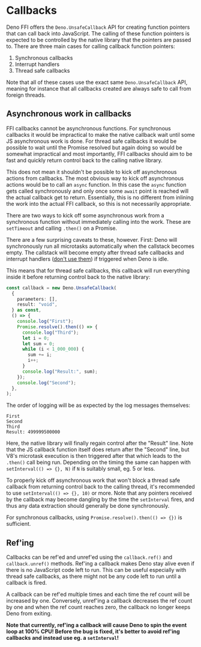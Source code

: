 # Callbacks

Deno FFI offers the `Deno.UnsafeCallback` API for creating function pointers
that can call back into JavaScript. The calling of these function pointers is
expected to be controlled by the native library that the pointers are passed to.
There are three main cases for calling callback function pointers:

1. Synchronous callbacks
2. Interrupt handlers
3. Thread safe callbacks

Note that all of these cases use the exact same `Deno.UnsafeCallback` API,
meaning for instance that all callbacks created are always safe to call from
foreign threads.

## Asynchronous work in callbacks

FFI callbacks cannot be asynchronous functions. For synchronous callbacks it
would be impractical to make the native callback wait until some JS asynchronous
work is done. For thread safe callbacks it would be possible to wait until the
Promise resolved but again doing so would be somewhat impractical and most
importantly, FFI callbacks should aim to be fast and quickly return control back
to the calling native library.

This does not mean it shouldn't be possible to kick off asynchronous actions
from callbacks. The most obvious way to kick off asynchronous actions would be
to call an `async` function. In this case the `async` function gets called
synchronously and only once some `await` point is reached will the actual
callback get to return. Essentially, this is no different from inlining the work
into the actual FFI callback, so this is not necessarily appropriate.

There are two ways to kick off some asynchronous work from a synchronous
function without immediately calling into the work. These are `setTimeout` and
calling `.then()` on a Promise.

There are a few surprising caveats to these, however. First: Deno will
synchronously run all microtasks automatically when the callstack becomes empty.
The callstack will become empty after thread safe callbacks and interrupt
handlers ([don't use them](./callbacks/interrupt-handler)) if triggered when
Deno is idle.

This means that for thread safe callbacks, this callback will run everything
inside it before returning control back to the native library:

```ts
const callback = new Deno.UnsafeCallback(
  {
    parameters: [],
    result: "void",
  } as const,
  () => {
    console.log("First");
    Promise.resolve().then(() => {
      console.log("Third");
      let i = 0;
      let sum = 0;
      while (i < 1_000_000) {
        sum += i;
        i++;
      }
      console.log("Result:", sum);
    });
    console.log("Second");
  },
);
```

The order of logging will be as expected by the log messages themselves:

```log
First
Second
Third
Result: 499999500000
```

Here, the native library will finally regain control after the "Result" line.
Note that the JS callback function itself does return after the "Second" line,
but V8's microtask execution is then triggered after that which leads to the
`.then()` call being run. Depending on the timing the same can happen with
`setInterval(() => {}, N)` if `N` is suitably small, eg. 5 or less.

To properly kick off asynchronous work that won't block a thread safe callback
from returning control back to the calling thread, it's recommended to use
`setInterval(() => {}, 10)` or more. Note that any pointers received by the
callback may become dangling by the time the `setInterval` fires, and thus any
data extraction should generally be done synchronously.

For synchronous callbacks, using `Promise.resolve().then(() => {})` is
sufficient.

## Ref'ing

Callbacks can be ref'ed and unref'ed using the `callback.ref()` and
`callback.unref()` methods. Ref'ing a callback makes Deno stay alive even if
there is no JavaScript code left to run. This can be useful especially with
thread safe callbacks, as there might not be any code left to run until a
callback is fired.

A callback can be ref'ed multiple times and each time the ref count will be
increased by one. Conversely, unref'ing a callback decreases the ref count by
one and when the ref count reaches zero, the callback no longer keeps Deno from
exiting.

**Note that currently, ref'ing a callback will cause Deno to spin the event loop
at 100% CPU! Before the bug is fixed, it's better to avoid ref'ing callbacks and
instead use eg. a `setInterval`!**

